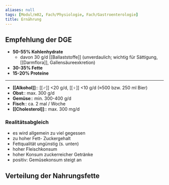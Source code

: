 ```yaml
---
aliases: null
tags: [Modul/m02, Fach/Physiologie, Fach/Gastroenterologie]
title: Ernährung
---
```


## Empfehlung der DGE

-   **50-55% Kohlenhydrate**
    -   davon 30 g/d [[Ballaststoffe]] (unverdaulich; wichtig für Sättigung, [[Darmflora]], Gallensäureexkretion)
-   **30-35% Fette**
-   **15-20% Proteine**

---

-   **[[Alkohol]]**:: [[♂]] <20 g/d, [[♀]] <10 g/d (≈500 bzw. 250 ml Bier)
-   **Obst**:: max. 300 g/d
-   **Gemüse**:: min. 300-400 g/d
-   **Fisch**:: ca. 2 mal / Woche
-   **[[Cholesterol]]**:: max. 300 mg/d

### Realitätsabgleich
- es wird allgemein zu viel gegessen
- zu hoher Fett- Zuckergehalt
-  Fettqualität ungünstig (s. unten)
-  hoher Fleischkonsum
-  hoher Konsum zuckerreicher Getränke
-  positiv: Gemüsekonsum steigt an

## Verteilung der Nahrungsfette